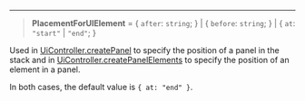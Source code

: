 ***

> **PlacementForUIElement** = { `after`: `string`; } | { `before`: `string`; } | { `at`: `"start"` | `"end"`; }

Used in [UiController.createPanel](UiController.md#createpanel) to specify the position of a panel in the stack
and in [UiController.createPanelElements](UiController.md#createpanelelements) to specify the position of an element in a panel.

In both cases, the default value is `{ at: "end" }`.
